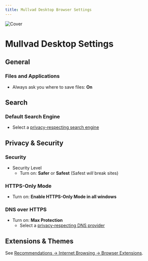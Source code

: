 ```yaml
---
title: Mullvad Desktop Browser Settings
---
```


![Cover](/assets/covers/mullvad.png)

# Mullvad Desktop Settings

## General

### Files and Applications

* Always ask you where to save files: **On**

## Search

### Default Search Engine

* Select a [privacy-respecting search engine](/recommendations/internet-browsing/search-engines)

## Privacy & Security

### Security

* Security Level
  * Turn on: **Safer** or **Safest** (Safest *will* break sites)
 
### HTTPS-Only Mode

* Turn on: **Enable HTTPS-Only Mode in all windows**

### DNS over HTTPS

* Turn on: **Max Protection**
  * Select a [privacy-respecting DNS provider](/recommendations/providers/dns-resolvers)

## Extensions & Themes

See [Recommendations -> Internet Browsing -> Browser Extensions](/recommendations/internet-browsing/browser-extensions).
